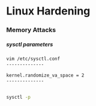 # Linux Hardening
### Memory Attacks

##### sysctl parameters
```sh
vim /etc/sysctl.conf
--------------

kernel.randomize_va_space = 2
--------------


sysctl -p
```